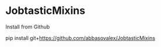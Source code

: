 JobtasticMixins
===============

Install from Github

pip install git+https://github.com/abbasovalex/JobtasticMixins
